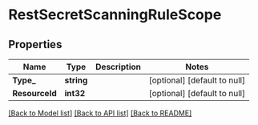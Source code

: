 # RestSecretScanningRuleScope

## Properties
Name | Type | Description | Notes
------------ | ------------- | ------------- | -------------
**Type_** | **string** |  | [optional] [default to null]
**ResourceId** | **int32** |  | [optional] [default to null]

[[Back to Model list]](../README.md#documentation-for-models) [[Back to API list]](../README.md#documentation-for-api-endpoints) [[Back to README]](../README.md)

